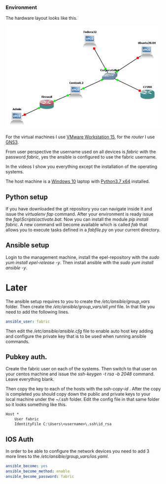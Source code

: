 ### Environment

The hardware layout looks like this.

![layout](/pics/layout.png)

For the virtual machines I use [VMware Workstation 15](https://www.vmware.com/products/workstation-pro.html), for the *router* I use [GNS3](https://gns3.com/software/download-vm).

From user perspective the username used on all devices is *fabric* with the password *fabric*, yes the ansible is configured to use the fabric username.

In the videos I show you everything except the installation of the operating systems.

The host machine is a [Windows 10](https://www.microsoft.com/hu-hu/software-download/windows10) laptop with [Python3.7 x64](https://www.python.org/downloads/release/python-370/) installed.

## Python setup

If you have downloaded the git repository you can navigate inside it and issue the *virtualenv fap* command.
After your environment is ready issue the *fap\Scripts\activate.bat*.
Now you can install the module *pip install fabric*.
A new command will become available which is called *fab* that allows you to execute tasks defined in a *fabfile.py* on your current directory.

## Ansible setup

Login to the management machine, install the epel-repository with the *sudo yum install epel-release -y*.
Then install ansible with the *sudo yum install ansible -y*.

# Later

The ansible setup requires to you to create the */etc/ansible/group_vars* folder.
Then create the */etc/ansible/group_vars/all.yml* file.
In that file you need to add the following lines.

``` yaml
ansible_user: fabric
```

Then edit the */etc/ansible/ansible.cfg* file to enable auto host key adding and configure the private key that is to be used when running ansible commands.

## Pubkey auth.

Create the fabric user on each of the systems.
Then switch to that user on your centos machine and issue the *ssh-keygen -t rsa -b 2048* command. Leave everything blank.

Then copy the key to each of the hosts with the *ssh-copy-id <hostname>*.
After the copy is completed you should copy down the public and private keys to your local machine under the *~/.ssh* folder.
Edit the config file in that same folder so it looks something like this.

``` text
Host *
	User fabric
	IdentityFile C:\Users\<username>\.ssh\id_rsa
```

## IOS Auth

In order to be able to configure the network devices you need to add 3 more lines to the  */etc/ansible/group_vars/ios.yaml*.

``` yaml
ansible_become: yes
ansible_become_method: enable
ansible_become_password: fabric
```